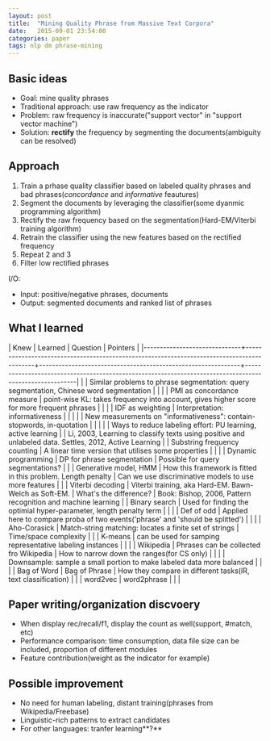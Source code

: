 ```yaml
---
layout: post
title:  "Mining Quality Phrase from Massive Text Corpora"
date:   2015-09-01 23:54:00
categories: paper
tags: nlp dm phrase-mining
---
```



## Basic ideas
- Goal: mine quality phrases
- Traditional approach: use raw frequency as the indicator
- Problem: raw frequency is inaccurate("support vector" in "support vector machine")
- Solution: **rectify** the frequency by segmenting the documents(ambiguity can be resolved)

## Approach

1. Train a prhase quality classifier based on labeled quality phrases and bad phrases(*concordance* and *informative* feautures)
2. Segment the documents by leveraging the classifier(some dyanmic programming algorithm)
3. Rectify the raw frequency based on the segmentation(Hard-EM/Viterbi training algorithm)
4. Retrain the classifier using the new features based on the rectified frequency
5. Repeat 2 and 3
6. Filter low rectified phrases

I/O:

- Input: positive/negative phrases, documents
- Output: segmented documents and ranked list of phrases


## What I learned


| Knew                         | Learned                                                                                   | Question                                                     | Pointers                                                                                               |
|------------------------------+-------------------------------------------------------------------------------------------+--------------------------------------------------------------+--------------------------------------------------------------------------------------------------------|
|                              | Similar problems to phrase segmentation: query segmentation, Chinese word segmentation    |                                                              |                                                                                                        |
| PMI as concordance measure   | point-wise KL: takes frequency into account, gives higher score for more frequent phrases |                                                              |                                                                                                        |
| IDF as weighting             | Interpretation: informativeness                                                           |                                                              |                                                                                                        |
|                              | New measurements on "informativeness": contain-stopwords, in-quotation                    |                                                              |                                                                                                        |
|                              | Ways to reduce labeling effort: PU learning, active learning                              |                                                              | Li, 2003, Learning to classify texts using positive and unlabeled data. Settles, 2012, Active Learning |
| Substring frequency counting | A linear time version that utilises some properties                                       |                                                              |                                                                                                        |
| Dynamic programming          | DP for phrase segmentation                                                                | Possible for query segmentations?                            |                                                                                                        |
| Generative model, HMM        | How this framework is fitted in this problem. Length penalty                              | Can we use discriminative models to use more features   |                                                                                                        |
| Viterbi decoding             | Viterbi training, aka Hard-EM. Bawn-Welch as Soft-EM.                                     | What's the difference?                                       | Book: Bishop, 2006, Pattern recognition and machine learning                                           |
| Binary search                | Used for finding the optimial hyper-parameter, length penalty term                        |                                                              |                                                                                                        |
| Def of odd                   | Applied here to compare proba of two events('phrase' and 'should be splitted')            |                                                              |                                                                                                        |
| Aho-Corasick                 | Match-string matching: locates a finite set of strings                                    | Time/space complexity                                        |                                                                                                        |
| K-means                      | can be used for samping representative labeling instances                                 |                                                              |                                                                                                        |
| Wikipedia                    | Phrases can be collected fro Wikipedia                                                    | How to narrow down the ranges(for CS only)                   |                                                                                                        |
|                              | Downsample: sample a small portion to make labeled data more balanced                     |                                                              |                                                                                                        |
| Bag of Word                  | Bag of Phrase                                                                             | How they compare in different tasks(IR, text classification) |                                                                                                        |
| word2vec                     | word2phrase                                                                               |                                                              |                                                                                                        |
  



## Paper writing/organization discvoery

- When display rec/recall/f1, display the count as well(support, #match, etc)
- Performance comparison: time consumption, data file size can be included, proportion of different modules
- Feature contribution(weight as the indicator for example) 

## Possible improvement

- No need for human labeling, distant training(phrases from Wikipedia/Freebase)
- Linguistic-rich patterns to extract candidates
- For other languages: tranfer learning**?**